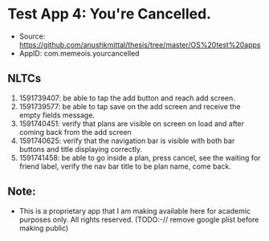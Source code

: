# Test App 4: You're Cancelled.
- Source: https://github.com/anushkmittal/thesis/tree/master/OS%20test%20apps
- AppID: com.memeois.yourcancelled

## NLTCs

1. 1591739407: be able to tap the add button and reach add screen.
2. 1591739577: be able to tap save on the add screen and receive the empty fields message.
3. 1591740451: verify that plans are visible on screen on load and after coming back from the add screen
4. 1591740625: verify that the navigation bar is visible with both bar buttons and title displaying correctly.
5. 1591741458: be able to go inside a plan, press cancel, see the waiting for friend label, verify the nav bar title to be plan name, come back.


## Note:
- This is a proprietary app that I am making available here for academic purposes only. All rights reserved. (TODO:-// remove google plist before making public)